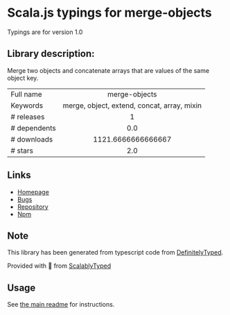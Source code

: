 
# Scala.js typings for merge-objects

Typings are for version 1.0

## Library description:
Merge two objects and concatenate arrays that are values of the same object key.

|                    |                 |
| ------------------ | :-------------: |
| Full name          | merge-objects |
| Keywords           | merge, object, extend, concat, array, mixin |
| # releases         | 1 |
| # dependents       | 0.0 |
| # downloads        | 1121.6666666666667 |
| # stars            | 2.0 |

## Links
- [Homepage](https://github.com/shevaroller/node-merge-objects#readme)
- [Bugs](https://github.com/shevaroller/node-merge-objects/issues)
- [Repository](https://github.com/shevaroller/node-merge-objects)
- [Npm](https://www.npmjs.com/package/merge-objects)
    


## Note
This library has been generated from typescript code from [DefinitelyTyped](https://definitelytyped.org).

Provided with :purple_heart: from [ScalablyTyped](https://github.com/oyvindberg/ScalablyTyped)

## Usage
See [the main readme](../../readme.md) for instructions.


